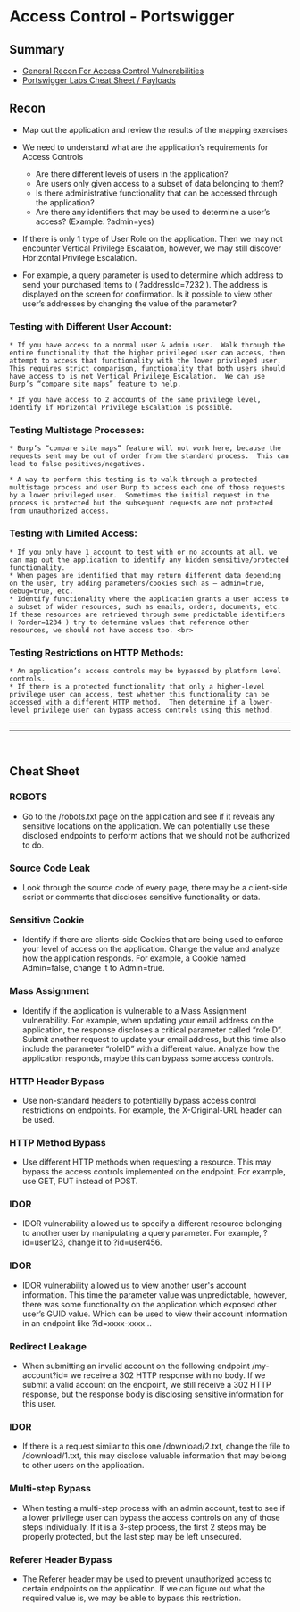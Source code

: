 # Access Control - Portswigger

## Summary
* [General Recon For Access Control Vulnerabilities](#recon)
* [Portswigger Labs Cheat Sheet / Payloads](#cheat-sheet)

## Recon

* Map out the application and review the results of the mapping exercises
* We need to understand what are the application’s requirements for Access Controls  
    * Are there different levels of users in the application?
    * Are users only given access to a subset of data belonging to them?
    * Is there administrative functionality that can be accessed through the application?
    * Are there any identifiers that may be used to determine a user’s access? (Example: ?admin=yes)


* If there is only 1 type of User Role on the application.  Then we may not encounter Vertical Privilege Escalation, however, we may still discover Horizontal Privilege Escalation.  

* For example, a query parameter is used to determine which address to send your purchased items to ( ?addressId=7232 ).  The address is displayed on the screen for confirmation.  Is it possible to view other user’s addresses by changing the value of the parameter?



### Testing with Different User Account:
    * If you have access to a normal user & admin user.  Walk through the entire functionality that the higher privileged user can access, then attempt to access that functionality with the lower privileged user.  This requires strict comparison, functionality that both users should have access to is not Vertical Privilege Escalation.  We can use Burp’s “compare site maps” feature to help.

    * If you have access to 2 accounts of the same privilege level, identify if Horizontal Privilege Escalation is possible.

### Testing Multistage Processes:
    * Burp’s “compare site maps” feature will not work here, because the requests sent may be out of order from the standard process.  This can lead to false positives/negatives.

    * A way to perform this testing is to walk through a protected multistage process and user Burp to access each one of those requests by a lower privileged user.  Sometimes the initial request in the process is protected but the subsequent requests are not protected from unauthorized access.

### Testing with Limited Access:
    * If you only have 1 account to test with or no accounts at all, we can map out the application to identify any hidden sensitive/protected functionality.
    * When pages are identified that may return different data depending on the user, try adding parameters/cookies such as – admin=true, debug=true, etc.
    * Identify functionality where the application grants a user access to a subset of wider resources, such as emails, orders, documents, etc.  If these resources are retrieved through some predictable identifiers ( ?order=1234 ) try to determine values that reference other resources, we should not have access too. <br>

### Testing Restrictions on HTTP Methods:
    * An application’s access controls may be bypassed by platform level controls.
    * If there is a protected functionality that only a higher-level privilege user can access, test whether this functionality can be accessed with a different HTTP method.  Then determine if a lower-level privilege user can bypass access controls using this method.

---
---
<br>

## Cheat Sheet

### ROBOTS
* Go to the /robots.txt page on the application and see if it reveals any sensitive locations on the application.  We can potentially use these disclosed endpoints to perform actions that we should not be authorized to do.

### Source Code Leak
* Look through the source code of every page, there may be a client-side script or comments that discloses sensitive functionality or data.

### Sensitive Cookie
* Identify if there are clients-side Cookies that are being used to enforce your level of access on the application.  Change the value and analyze how the application responds. For example, a Cookie named Admin=false, change it to Admin=true.

### Mass Assignment
* Identify if the application is vulnerable to a Mass Assignment vulnerability.  For example, when updating your email address on the application, the response discloses a critical parameter called “roleID”.  Submit another request to update your email address, but this time also include the parameter “roleID” with a different value.  Analyze how the application responds, maybe this can bypass some access controls.

### HTTP Header Bypass
* Use non-standard headers to potentially bypass access control restrictions on endpoints.  For example, the X-Original-URL header can be used.

### HTTP Method Bypass
* Use different HTTP methods when requesting a resource.  This may bypass the access controls implemented on the endpoint.  For example, use GET, PUT instead of POST.

### IDOR
* IDOR vulnerability allowed us to specify a different resource belonging to another user by manipulating a query parameter.  For example, ?id=user123, change it to ?id=user456.

### IDOR
* IDOR vulnerability allowed us to view another user's account information.  This time the parameter value was unpredictable, however, there was some functionality on the application which exposed other user’s GUID value.  Which can be used to view their account information in an endpoint like ?id=xxxx-xxxx…

### Redirect Leakage
* When submitting an invalid account on the following endpoint /my-account?id= we receive a 302 HTTP response with no body.  If we submit a valid account on the endpoint, we still receive a 302 HTTP response, but the response body is disclosing sensitive information for this user.

### IDOR
* If there is a request similar to this one /download/2.txt, change the file to /download/1.txt, this may disclose valuable information that may belong to other users on the application.

### Multi-step Bypass
* When testing a multi-step process with an admin account, test to see if a lower privilege user can bypass the access controls on any of those steps individually.  If it is a 3-step process, the first 2 steps may be properly protected, but the last step may be left unsecured.

### Referer Header Bypass
* The Referer header may be used to prevent unauthorized access to certain endpoints on the application.  If we can figure out what the required value is, we may be able to bypass this restriction.